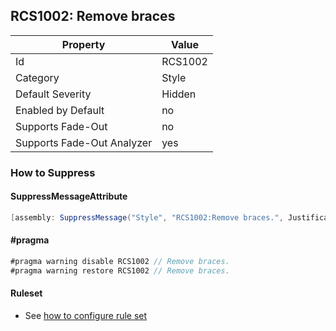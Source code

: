 ## RCS1002: Remove braces

Property | Value
--- | --- 
Id | RCS1002
Category | Style
Default Severity | Hidden
Enabled by Default | no
Supports Fade-Out | no
Supports Fade-Out Analyzer | yes

### How to Suppress

#### SuppressMessageAttribute

```csharp
[assembly: SuppressMessage("Style", "RCS1002:Remove braces.", Justification = "<Pending>")]
```

#### \#pragma

```csharp
#pragma warning disable RCS1002 // Remove braces.
#pragma warning restore RCS1002 // Remove braces.
```

#### Ruleset

* See [how to configure rule set](../HowToConfigureAnalyzers.md)
